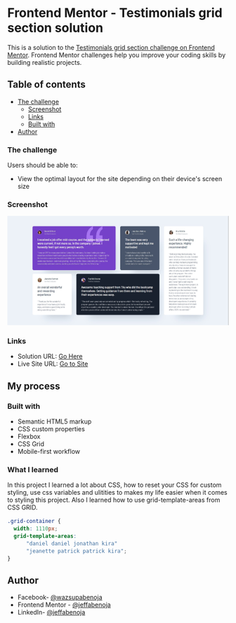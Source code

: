 # Frontend Mentor - Testimonials grid section solution

This is a solution to the [Testimonials grid section challenge on Frontend Mentor](https://www.frontendmentor.io/challenges/testimonials-grid-section-Nnw6J7Un7). Frontend Mentor challenges help you improve your coding skills by building realistic projects. 

## Table of contents

- [The challenge](#the-challenge)
  - [Screenshot](#screenshot)
  - [Links](#links)
  - [Built with](#built-with)
- [Author](#author)

### The challenge

Users should be able to:

- View the optimal layout for the site depending on their device's screen size


### Screenshot

![](./images/Screenshot%202023-02-28%20230544.jpg)

### Links

- Solution URL: [Go Here](https://github.com/jeffabenoja/testimonials-grid-section.git)
- Live Site URL: [Go to Site](https://jeffabenoja.github.io/testimonials-grid-section/)

## My process

### Built with

- Semantic HTML5 markup
- CSS custom properties
- Flexbox
- CSS Grid
- Mobile-first workflow

### What I learned

In this project I learned a lot about CSS, how to reset your
CSS for custom styling, use css variables and ulitities to makes my life
easier when it comes to styling this project. Also I learned
how to use grid-template-areas from CSS GRID. 

```css
.grid-container {
  width: 1110px;
  grid-template-areas: 
      "daniel daniel jonathan kira"
      "jeanette patrick patrick kira";
}
```

## Author

- Facebook- [@wazsupabenoja](https://www.facebook.com/wazsupabenoja)
- Frontend Mentor - [@jeffabenoja](https://www.frontendmentor.io/profile/jeffabenoja)
- LinkedIn- [@jeffabenoja](https://www.linkedin.com/in/jeffabenoja/)
